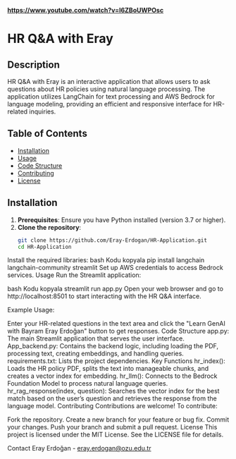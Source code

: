 **https://www.youtube.com/watch?v=l6ZBoUWPOsc**
# HR Q&A with Eray

## Description
HR Q&A with Eray is an interactive application that allows users to ask questions about HR policies using natural language processing. The application utilizes LangChain for text processing and AWS Bedrock for language modeling, providing an efficient and responsive interface for HR-related inquiries.

## Table of Contents
- [Installation](#installation)
- [Usage](#usage)
- [Code Structure](#code-structure)
- [Contributing](#contributing)
- [License](#license)

## Installation
1. **Prerequisites**: Ensure you have Python installed (version 3.7 or higher).
2. **Clone the repository**:
   ```bash
   git clone https://github.com/Eray-Erdogan/HR-Application.git
   cd HR-Application
Install the required libraries:
bash
Kodu kopyala
pip install langchain langchain-community streamlit
Set up AWS credentials to access Bedrock services.
Usage
Run the Streamlit application:

bash
Kodu kopyala
streamlit run app.py
Open your web browser and go to http://localhost:8501 to start interacting with the HR Q&A interface.

Example Usage:

Enter your HR-related questions in the text area and click the "Learn GenAI with Bayram Eray Erdoğan" button to get responses.
Code Structure
app.py: The main Streamlit application that serves the user interface.
App_backend.py: Contains the backend logic, including loading the PDF, processing text, creating embeddings, and handling queries.
requirements.txt: Lists the project dependencies.
Key Functions
hr_index(): Loads the HR policy PDF, splits the text into manageable chunks, and creates a vector index for embedding.
hr_llm(): Connects to the Bedrock Foundation Model to process natural language queries.
hr_rag_response(index, question): Searches the vector index for the best match based on the user’s question and retrieves the response from the language model.
Contributing
Contributions are welcome! To contribute:

Fork the repository.
Create a new branch for your feature or bug fix.
Commit your changes.
Push your branch and submit a pull request.
License
This project is licensed under the MIT License. See the LICENSE file for details.

Contact
Eray Erdoğan - eray.erdogan@ozu.edu.tr
